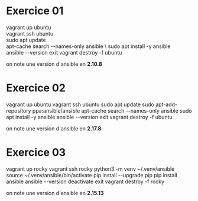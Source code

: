 
# Exercice 01

vagrant up ubuntu \
vagrant ssh ubuntu  
sudo apt update    
apt-cache search --names-only ansible \\
sudo apt install -y ansible \
ansible --version
exit
vagrant destroy -f ubuntu

on note une version d'ansible en **2.10.8**

# Exercice 02

vagrant up ubuntu
vagrant ssh ubuntu
sudo apt update
sudo apt-add-repository ppa:ansible/ansible
apt-cache search --names-only ansible
sudo apt install -y ansible
ansible --version
exit
vagrant destroy -f ubuntu

on note une version d'ansible en **2.17.8**

# Exercice 03

vagrant up rocky
vagrant ssh rocky
python3 -m venv ~/.venv/ansible
source ~/.venv/ansible/bin/activate
pip install --upgrade pip
pip install ansible
ansible --version
deactivate
exit
vagrant destroy -f rocky

on note une version d'ansible en **2.15.13**




